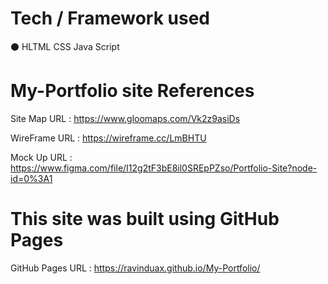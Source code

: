 # Tech / Framework used
⚫ HLTML
CSS
Java Script

# My-Portfolio site References

Site Map URL  : https://www.gloomaps.com/Vk2z9asiDs

WireFrame URL : https://wireframe.cc/LmBHTU

Mock Up URL   : https://www.figma.com/file/I12g2tF3bE8il0SREpPZso/Portfolio-Site?node-id=0%3A1


# This site was built using GitHub Pages

GitHub Pages URL : https://ravinduax.github.io/My-Portfolio/

